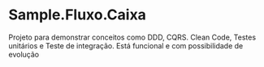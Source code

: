 # Sample.Fluxo.Caixa
Projeto para demonstrar conceitos como DDD, CQRS. Clean Code, Testes unitários e Teste de integração. Está funcional e com possibilidade de evolução
